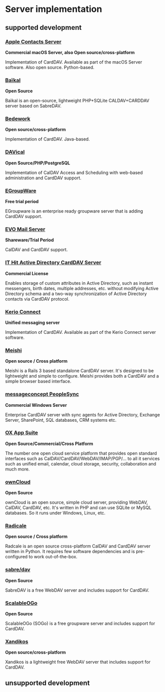 # Server implementation

##  supported development

###  [Apple Contacts Server](https://www.calendarserver.org/)
**Commercial macOS Server, also Open source/cross-platform**

Implementation of CardDAV. Available as part of the macOS Server software. Also open source. Python-based.

### [Baïkal](http://sabre.io/baikal/)
**Open Source**

Baïkal is an open-source, lightweight PHP+SQLite CALDAV+CARDDAV server based on SabreDAV.

### [Bedework](https://www.apereo.org/projects/bedework)
**Open source/cross-platform**

Implementation of CardDAV. Java-based.

### [DAVical](http://www.davical.org/)
**Open Source/PHP/PostgreSQL**

Implementation of CalDAV Access and Scheduling with web-based administration and CardDAV support.

### [EGroupWare](http://www.egroupware.org/)
**Free trial period**

EGroupware is an enterprise ready groupware server that is adding CardDAV support.

### [EVO Mail Server](http://www.evomailserver.com/)
**Shareware/Trial Period**

CalDAV and CardDAV support.

### [IT Hit Active Directory CardDAV Server](http://www.carddavserver.com/)
**Commercial License**

Enables storage of custom attributes in Active Directory, such as instant messengers, birth dates, multiple addresses, etc. without modifying Active Directory schema and a two-way synchronization of Active Directory contacts via CardDAV protocol.

### [Kerio Connect](http://www.kerio.com/products/kerio-connect/server)
**Unified messaging server**

Implementation of CardDAV. Available as part of the Kerio Connect server software.

### [Meishi](https://github.com/inferiorhumanorgans/meishi)
**Open source / Cross platform**

Meishi is a Rails 3 based standalone CardDAV server.  It's designed to be lightweight and simple to configure.  Meishi provides both a CardDAV and a simple browser based interface.

### [messageconcept PeopleSync](https://www.messageconcept.com/en/products/peoplesync/)
**Commercial Windows Server**

Enterprise CardDAV server with sync agents for Active Directory, Exchange Server, SharePoint, SQL databases, CRM systems etc.

### [OX App Suite](https://www.open-xchange.com/)
**Open Source/Commercial/Cross Platform**

The number one open cloud service platform that provides open standard interfaces such as CalDAV/CardDAV/WebDAV/IMAP/PGP/... to all it services such as unified email, calendar, cloud storage, security, collaboration and much more.

### [ownCloud](https://owncloud.org/)
**Open Source**

ownCloud is an open source, simple cloud server, providing WebDAV, CalDAV, CardDAV, etc. It's written in PHP and can use SQLite or MySQL databases. So it runs under Windows, Linux, etc.

### [Radicale](http://radicale.org/)
**Open source / Cross platform**

Radcale is an open source cross-platform CalDAV and CardDAV server written in Python. It requires few software dependencies and is pre-configured to work out-of-the-box.

### [sabre/dav](http://sabre.io/)
**Open Source**

SabreDAV is a free WebDAV server and includes support for CardDAV.

### [ScalableOGo](https://sogo.nu/)
**Open Source**

ScalableOGo (SOGo) is a free groupware server and includes support for CardDAV.

### [Xandikos](https://www.xandikos.org/)
**Open source/cross-platform**

Xandikos is a lightweight free WebDAV server that includes support for CardDAV.

##  unsupported development


